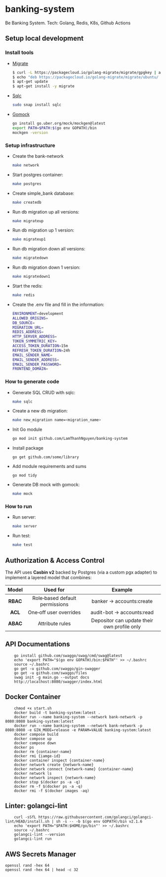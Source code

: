 # banking-system
Be Banking System. Tech: Golang, Redis, K8s, Github Actions

## Setup local development

### Install tools

- [Migrate](https://github.com/golang-migrate/migrate/tree/master/cmd/migrate)

    ```bash
    $ curl -L https://packagecloud.io/golang-migrate/migrate/gpgkey | apt-key add -
    $ echo "deb https://packagecloud.io/golang-migrate/migrate/ubuntu/ $(lsb_release -sc) main" > /etc/apt/sources.list.d/migrate.list
    $ apt-get update
    $ apt-get install -y migrate
    ```

- [Sqlc](https://github.com/kyleconroy/sqlc#installation)

    ```bash
    sudo snap install sqlc
    ```

- [Gomock](https://github.com/uber-go/mock)

    ```bash
    go install go.uber.org/mock/mockgen@latest
    export PATH=$PATH:$(go env GOPATH)/bin
    mockgen -version
    ```

### Setup infrastructure

- Create the bank-network

    ```bash
    make network
    ```

- Start postgres container:

    ```bash
    make postgres
    ```

- Create simple_bank database:

    ```bash
    make createdb
    ```

- Run db migration up all versions:

    ```bash
    make migrateup
    ```

- Run db migration up 1 version:

    ```bash
    make migrateup1
    ```

- Run db migration down all versions:

    ```bash
    make migratedown
    ```

- Run db migration down 1 version:

    ```bash
    make migratedown1
    ```

- Start the redis:
    ```bash
    make redis
    ```

- Create the .env file and fill in the information:
    ```bash
    ENVIRONMENT=development
    ALLOWED_ORIGINS=
    DB_SOURCE=
    MIGRATION_URL=
    REDIS_ADDRESS=
    HTTP_SERVER_ADDRESS=
    TOKEN_SYMMETRIC_KEY=
    ACCESS_TOKEN_DURATION=15m
    REFRESH_TOKEN_DURATION=24h
    EMAIL_SENDER_NAME=
    EMAIL_SENDER_ADDRESS=
    EMAIL_SENDER_PASSWORD=
    FRONTEND_DOMAIN=
    ```

### How to generate code

- Generate SQL CRUD with sqlc:

    ```bash
    make sqlc
    ```

- Create a new db migration:

  ```bash
  make new_migration name=<migration_name>
  ```

- Init Go module

    ```bash
    go mod init github.com/LamThanhNguyen/banking-system
    ```

- Install package

    ```
    go get github.com/some/library
    ```

- Add module requirements and sums

    ```
    go mod tidy
    ```

- Generate DB mock with gomock:

  ```bash
  make mock
  ```

### How to run

- Run server:

  ```bash
  make server
  ```

- Run test:

  ```bash
  make test
  ```

## Authorization & Access Control

The API uses **Casbin v2** backed by Postgres (via a custom pgx adapter) to implement a layered model that combines:

|  Model    |            Used for            |                  Example                    |
|:---------:|:------------------------------:|:-------------------------------------------:|
|  **RBAC** | Role‑based default permissions | banker → accounts:create                    |
|  **ACL**  | One‑off user overrides         | audit-bot → accounts:read                   |
|  **ABAC** | Attribute rules                | Depositor can update their own profile only |

## API Documentations
```
    go install github.com/swaggo/swag/cmd/swag@latest
    echo 'export PATH="$(go env GOPATH)/bin:$PATH"' >> ~/.bashrc
    source ~/.bashrc
    go get -u github.com/swaggo/gin-swagger
    go get -u github.com/swaggo/files
    swag init -g main.go --output docs
    http://localhost:8080/swagger/index.html
```

## Docker Container
```
    chmod +x start.sh
    docker build -t banking-system:latest .
    docker run --name banking-system --network bank-network -p 8080:8080 banking-system:latest
    docker run --name banking-system --network bank-network -p 8080:8080 -e GIN_MODE=release -e PARAM=VALUE banking-system:latest
    docker compose build
    docker compose up
    docker compose down
    docker ps
    docker rm {container-name}
    docker rmi {iamge-id}
    docker container inspect {container-name}
    docker network create {network-name}
    docker network connect {network-name} {container-name}
    docker network ls
    docker network inspect {network-name}
    docker stop $(docker ps -a -q)
    docker rm -f $(docker ps -a -q)
    docker rmi -f $(docker images -aq)
```

## Linter: golangci-lint
```
    curl -sSfL https://raw.githubusercontent.com/golangci/golangci-lint/HEAD/install.sh | sh -s -- -b $(go env GOPATH)/bin v2.1.6
    echo 'export PATH="$PATH:$HOME/go/bin"' >> ~/.bashrc
    source ~/.bashrc
    golangci-lint --version
    golangci-lint run
```

## AWS Secrets Manager
```
openssl rand -hex 64
openssl rand -hex 64 | head -c 32
```
```
```